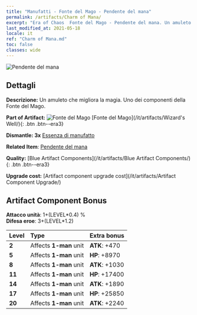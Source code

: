 ```yaml
---
title: "Manufatti - Fonte del Mago - Pendente del mana"
permalink: /artifacts/Charm of Mana/
excerpt: "Era of Chaos  Fonte del Mago - Pendente del mana. Un amuleto che migliora la magia. Uno dei componenti della Fonte del Mago."
last_modified_at: 2021-05-18
locale: it
ref: "Charm of Mana.md"
toc: false
classes: wide
---
```


 ![Pendente del mana](/images/t/artifact_40211.png)



## Dettagli

 **Descrizione:** Un amuleto che migliora la magia. Uno dei componenti della Fonte del Mago.

 **Part of Artifact:** ![Fonte del Mago](/images/t/icon_artifact_21.png) [Fonte del Mago](/it/artifacts/Wizard's Well/){: .btn .btn--era3}

 **Dismantle: 3x** [Essenza di manufatto](/ItemsIT/con_905/)

 **Related Item**: [Pendente del mana](/ItemsIT/art_112/)

 **Quality:** [Blue Artifact Components](/it/artifacts/Blue Artifact Components/){: .btn .btn--era3}

 **Upgrade cost:** [Artifact component upgrade cost](/it/artifacts/Artifact Component Upgrade/)

## Artifact Component Bonus

  **Attacco unità**: 1+(LEVEL\*0.4) %<br/>**Difesa eroe**: 3+(LEVEL\*1.2)

  |  Level  | Type |    Extra bonus  | 
  |:--------|:-----|:----------------| 
  | **2** | Affects **1-man** unit | **ATK**: +470 | 
  | **5** | Affects **1-man** unit | **HP**: +8970 | 
  | **8** | Affects **1-man** unit | **ATK**: +1030 | 
  | **11** | Affects **1-man** unit | **HP**: +17400 | 
  | **14** | Affects **1-man** unit | **ATK**: +1890 | 
  | **17** | Affects **1-man** unit | **HP**: +25850 | 
  | **20** | Affects **1-man** unit | **ATK**: +2240 | 
